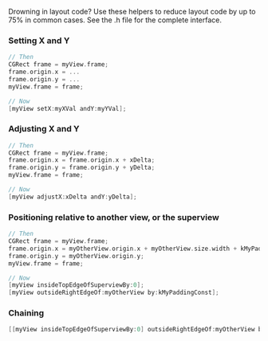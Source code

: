 Drowning in layout code? Use these helpers to reduce layout code by up to 75% in common cases. See the .h file for the complete interface.

### Setting X and Y
```Objective-C
// Then
CGRect frame = myView.frame;
frame.origin.x = ...
frame.origin.y = ...
myView.frame = frame;

// Now
[myView setX:myXVal andY:myYVal];
```

### Adjusting X and Y
```Objective-C
// Then
CGRect frame = myView.frame;
frame.origin.x = frame.origin.x + xDelta;
frame.origin.y = frame.origin.y + yDelta;
myView.frame = frame;

// Now
[myView adjustX:xDelta andY:yDelta];
```

### Positioning relative to another view, or the superview 
```Objective-C
// Then
CGRect frame = myView.frame;
frame.origin.x = myOtherView.origin.x + myOtherView.size.width + kMyPaddingConst;
frame.origin.y = myOtherView.origin.y;
myView.frame = frame;

// Now
[myView insideTopEdgeOfSuperviewBy:0];
[myView outsideRightEdgeOf:myOtherView by:kMyPaddingConst];
```

### Chaining

```Objective-C
[[myView insideTopEdgeOfSuperviewBy:0] outsideRightEdgeOf:myOtherView by:kMyPaddingConst];
```

